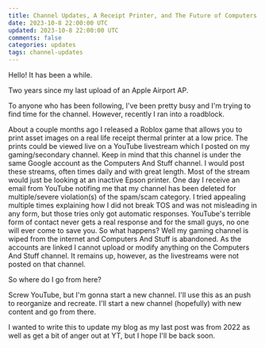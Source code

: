 ```yaml
---           
title: Channel Updates, A Receipt Printer, and The Future of Computers And Stuff
date: 2023-10-8 22:00:00 UTC
updated: 2023-10-8 22:00:00 UTC
comments: false
categories: updates
tags: channel-updates
---
```

Hello! 
It has been a while.

Two years since my last upload of an Apple Airport AP.

To anyone who has been following, I've been pretty busy and I'm trying to find time for the channel.
However, recently I ran into a roadblock.

About a couple months ago I released a Roblox game that allows you to print asset images on a real life receipt thermal printer at a low price. The prints could be viewed live on a YouTube livestream which I posted on my gaming/secondary channel. 
Keep in mind that this channel is under the same Google account as the Computers And Stuff channel. I would post these streams, often times daily and with great length. Most of the stream would just be looking at an inactive Epson printer.
One day I receive an email from YouTube notifing me that my channel has been deleted for multiple/severe violation(s) of the spam/scam category. I tried appealing multiple times explaining how I did not break TOS and was not misleading in any form, but those tries only got automatic responses.
YouTube's terrible form of contact never gets a real response and for the small guys, no one will ever come to save you. So what happens? Well my gaming channel is wiped from the internet and Computers And Stuff is abandoned. 
As the accounts are linked I cannot upload or modify anything on the Computers And Stuff channel. It remains up, however, as the livestreams were not posted on that channel.

So where do I go from here?

Screw YouTube, but I'm gonna start a new channel. I'll use this as an push to reorganize and recreate. I'll start a new channel (hopefully) with new content and go from there.

I wanted to write this to update my blog as my last post was from 2022 as well as get a bit of anger out at YT, but I hope I'll be back soon.